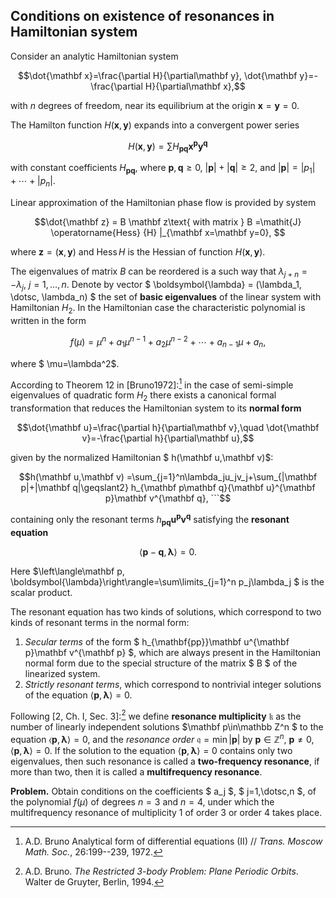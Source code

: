 ## Conditions on existence of resonances in Hamiltonian system

Consider an analytic Hamiltonian system 
```math
\dot{\mathbf x}=\frac{\partial H}{\partial\mathbf y}, \dot{\mathbf y}=-\frac{\partial H}{\partial\mathbf x},
```
with $n$ degrees of freedom, near its equilibrium at the origin $\mathbf x=\mathbf y=0$.

The Hamilton function $H(\mathbf x,\mathbf y)$ expands into a convergent power series 
```math
H(\mathbf x,\mathbf y) = \sum H_{\mathbf p\mathbf q}\mathbf x^{\mathbf p}\mathbf y^{\mathbf q}
```
with constant coefficients $H_{\mathbf p\mathbf q}$, where $\mathbf p,\mathbf q\geq0$, $|\mathbf p|+|\mathbf q|\geq2$, and $|\mathbf{p}|=|p_1|+\dotsb+|p_n|$. 

Linear approximation of the Hamiltonian phase flow is provided by system 
```math
\dot{\mathbf z} = B \mathbf z\text{ with matrix } B =\mathit{J} \operatorname{Hess} {H} |_{\mathbf x=\mathbf y=0}, 
```
where $\mathbf z=(\mathbf x,\mathbf y)$ and $\operatorname{Hess}{H}$ is the Hessian of function $H(\mathbf x,\mathbf y)$. 

The eigenvalues of matrix $B$ can be reordered is a such way that $\lambda_{j+n}=-\lambda_j$, $j=1,\dotsc,n$.  Denote by vector $ \boldsymbol{\lambda} = (\lambda_1, \dotsc, \lambda_n) $ the set of **basic eigenvalues** of the linear system with Hamiltonian  $H_2$. In the Hamiltonian case the characteristic polynomial is written  in the form
```math
f(\mu)=\mu^n+a_1\mu^{n-1}+a_2\mu^{n-2}+\dotsb+a_{n-1}\mu+a_n, 
```
where $ \mu=\lambda^2$.

According to Theorem 12 in [Bruno1972]:[^1]  in the case of semi-simple eigenvalues of quadratic form $H_2$ there exists a canonical formal transformation that reduces the Hamiltonian system to its **normal form** 
```math
\dot{\mathbf u}=\frac{\partial h}{\partial\mathbf v},\quad \dot{\mathbf v}=-\frac{\partial h}{\partial\mathbf u},
```
given by the normalized Hamiltonian $ h(\mathbf u,\mathbf v)$: 
````math
h(\mathbf u,\mathbf v) =\sum_{j=1}^n\lambda_ju_jv_j+\sum_{|\mathbf p|+|\mathbf q|\geqslant2} h_{\mathbf p\mathbf q}{\mathbf u}^{\mathbf p}\mathbf v^{\mathbf q}, 
```
````

containing only the resonant terms $h_{\mathbf p\mathbf q}\mathbf u^{\mathbf p}\mathbf v^{\mathbf q}$ satisfying the **resonant equation** 
```math
\left\langle\mathbf p-\mathbf q,\boldsymbol{\lambda}\right\rangle=0.
```
Here $\left\langle\mathbf p, \boldsymbol{\lambda}\right\rangle=\sum\limits_{j=1}^n p_j\lambda_j $ is the scalar product.

The resonant equation has two kinds of solutions, which correspond to two kinds of resonant terms in the normal form:

1) *Secular terms* of the form $ h_{\mathbf{pp}}\mathbf u^{\mathbf p}\mathbf v^{\mathbf p} $, which are always present in the Hamiltonian normal form due to the special structure of the matrix $ B $ of the linearized system.
2) *Strictly resonant terms*, which correspond to nontrivial integer solutions of the equation $\left\langle \mathbf p,\boldsymbol{\lambda}\right\rangle=0$.

Following [2, Ch. I, Sec. 3]:[^2] we define **resonance multiplicity** $\mathfrak{k}$ as the number of linearly independent solutions $\mathbf p\in\mathbb Z^n $ to the equation $\left\langle \mathbf p,\boldsymbol{\lambda}\right\rangle=0$, and the *resonance order* $\mathfrak q=\min |\mathbf{p}|$ by $\mathbf{p} \in \mathbb{Z}^{n}$, $\mathbf{p} \neq 0,\langle\mathbf{p}, \boldsymbol{\lambda}\rangle=0$. If the solution to the equation $\left\langle \mathbf p,\boldsymbol{\lambda}\right\rangle=0$ contains only two eigenvalues, then such resonance is called a **two-frequency resonance**, if more than two, then it is called a  **multifrequency resonance**.

**Problem.** Obtain conditions on the coefficients $ a_j $, $ j=1,\dotsc,n $,  of the polynomial $f(\mu)$  of degrees  $n=3$ and $n=4$, under which the multifrequency resonance of multiplicity 1 of order 3 or order 4 takes place.



[^1]: A.D. Bruno Analytical form of differential equations (II) // *Trans. Moscow Math. Soc.*, 26:199--239, 1972.
[^2]: A.D. Bruno. *The Restricted 3-body Problem: Plane Periodic Orbits*. Walter de Gruyter, Berlin, 1994.
